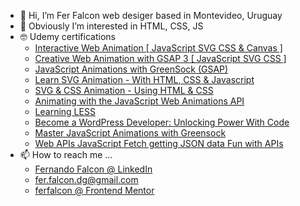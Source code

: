 - 👋 Hi, I’m Fer Falcon web desiger based in Montevideo, Uruguay
- 👀 Obviously I’m interested in HTML, CSS, JS
- 🤓 Udemy certifications
	- [Interactive Web Animation [ JavaScript SVG CSS & Canvas ]](https://www.udemy.com/certificate/UC-b5e43c89-5957-4723-aa80-61bf29e81f9f/)
	- [Creative Web Animation with GSAP 3 [ JavaScript SVG CSS ]](https://www.udemy.com/certificate/UC-9ffb136c-2c59-4227-868c-196d622a99a1/)
	- [JavaScript Animations with GreenSock (GSAP)](https://www.udemy.com/certificate/UC-22c27520-a9fd-4d3a-9be7-0a05f6c2c5c4/)
	- [Learn SVG Animation - With HTML, CSS & Javascript](https://www.udemy.com/certificate/UC-413dee3e-da28-4ac6-821b-bed900032e66/)
	- [SVG & CSS Animation - Using HTML & CSS](https://www.udemy.com/certificate/UC-a3ddb2bf-f09c-47a2-8d5c-303e101945d7/)
	- [Animating with the JavaScript Web Animations API](https://www.udemy.com/certificate/UC-19c3afba-a69c-4ceb-bd6d-52f86de36b86/)
	- [Learning LESS](https://www.udemy.com/certificate/UC-18b7b179-552c-4781-8892-9d5afb5e9cfb/)
	- [Become a WordPress Developer: Unlocking Power With Code](https://www.udemy.com/certificate/UC-c110fd74-f8a5-468b-858c-22fc6f3b2ea3/)
	- [Master JavaScript Animations with Greensock](https://www.udemy.com/certificate/UC-7b0bc2c0-2567-4463-9351-1ea3787642c8/)
	- [Web APIs JavaScript Fetch getting JSON data Fun with APIs](https://www.udemy.com/certificate/UC-bc6df9d6-10d0-41ea-8ca5-6cf6b7848671/)
- 📫 How to reach me ...
	- [Fernando Falcon @ LinkedIn](https://www.linkedin.com/in/fernandofalcon/)
	- [fer.falcon.dg@gmail.com](mailto:someone@yoursite.com)
	- [ferfalcon @ Frontend Mentor](https://www.frontendmentor.io/profile/ferfalcon)
	

<!---
ferfalcon/ferfalcon is a ✨ special ✨ repository because its `README.md` (this file) appears on your GitHub profile.
You can click the Preview link to take a look at your changes.
--->